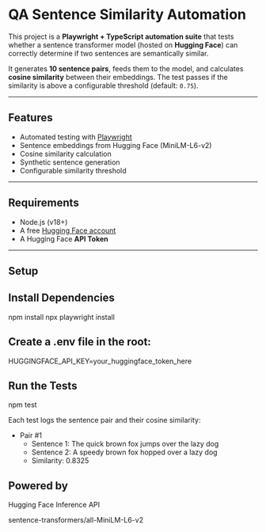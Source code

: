 #  QA Sentence Similarity Automation

This project is a **Playwright + TypeScript automation suite** that tests whether a sentence transformer model (hosted on **Hugging Face**) can correctly determine if two sentences are semantically similar.

It generates **10 sentence pairs**, feeds them to the model, and calculates **cosine similarity** between their embeddings. The test passes if the similarity is above a configurable threshold (default: `0.75`).

---

##  Features

-  Automated testing with [Playwright](https://playwright.dev/)
-  Sentence embeddings from Hugging Face (MiniLM-L6-v2)
-  Cosine similarity calculation
-  Synthetic sentence generation
-  Configurable similarity threshold

---

##  Requirements

- Node.js (v18+)
- A free [Hugging Face account](https://huggingface.co)
- A Hugging Face **API Token**

---

##  Setup

##  Install Dependencies 

npm install
npx playwright install

## Create a .env file in the root:
HUGGINGFACE_API_KEY=your_huggingface_token_here

## Run the Tests
npm test

Each test logs the sentence pair and their cosine similarity:
 
 - Pair #1
   -  Sentence 1: The quick brown fox jumps over the lazy dog
   -  Sentence 2: A speedy brown fox hopped over a lazy dog
   -  Similarity: 0.8325

## Powered by

Hugging Face Inference API

sentence-transformers/all-MiniLM-L6-v2

